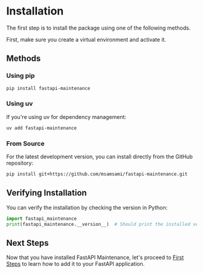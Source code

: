 # Installation

The first step is to install the package using one of the following methods.

First, make sure you create a virtual environment and activate it.

## Methods

### Using pip

```bash
pip install fastapi-maintenance
```

### Using uv

If you're using uv for dependency management:

```bash
uv add fastapi-maintenance
```

### From Source

For the latest development version, you can install directly from the GitHub repository:

```bash
pip install git+https://github.com/msamsami/fastapi-maintenance.git
```

## Verifying Installation

You can verify the installation by checking the version in Python:

```python
import fastapi_maintenance
print(fastapi_maintenance.__version__)  # Should print the installed version
```

## Next Steps

Now that you have installed FastAPI Maintenance, let's proceed to [First Steps](./first-steps.md) to learn how to add it to your FastAPI application.
